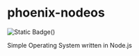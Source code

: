 # phoenix-nodeos
![Static Badge](https://img.shields.io/badge/PhoenixNodeOS-v._1.0.1-green)() 

Simple Operating System written in Node.js
